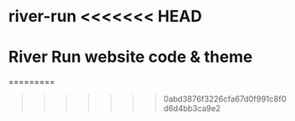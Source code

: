 river-run
<<<<<<< HEAD
=========

River Run website code &amp; theme
=======
=========
>>>>>>> 0abd3876f3226cfa67d0f991c8f0d6d4bb3ca9e2
